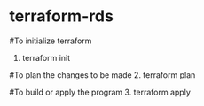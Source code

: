 # terraform-rds

#To initialize terraform 
1. terraform init

#To plan the changes to be made
2. terraform plan

#To build or apply the program
3. terraform apply

